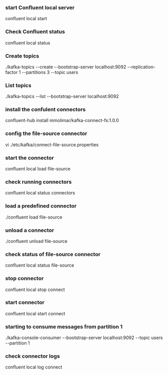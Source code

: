 ### start Confluent local server
confluent local start

### Check Confluent status
confluent local status

### Create topics
./kafka-topics --create --bootstrap-server localhost:9092 --replication-factor 1 --partitions 3 --topic users

### List topics
./kafka-topics --list --bootstrap-server localhost:9092

### install the confulent connectors
confluent-hub install mmolimar/kafka-connect-fs:1.0.0

### config the file-source connector
vi ./etc/kafka/connect-file-source.properties

### start the connector
confluent local load file-source

### check running connectors
confluent local status connectors

### load a predefined connector
./confluent load file-source

### unload a connector
./confluent unload file-source

### check status of file-source connector
confluent local status file-source

### stop connector
confluent local stop connect

### start connector
confluent local start connect

### starting to consume messages from partition 1
./kafka-console-consumer --bootstrap-server localhost:9092 --topic users --partition 1

### check connector logs
confluent local log connect
